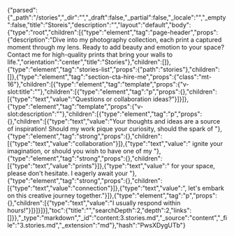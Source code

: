 {"parsed":{"_path":"/stories","_dir":"","_draft":false,"_partial":false,"_locale":"","_empty":false,"title":"Storeis","description":"","layout":"default","body":{"type":"root","children":[{"type":"element","tag":"page-header","props":{"description":"Dive into my photography collection, each print a captured moment through my lens. Ready to add beauty and emotion to your space? Contact me for high-quality prints that bring your walls to life.","orientation":"center","title":"Stories"},"children":[]},{"type":"element","tag":"stories-list","props":{"path":"stories"},"children":[]},{"type":"element","tag":"section-cta-hire-me","props":{"class":"mt-16"},"children":[{"type":"element","tag":"template","props":{"v-slot:title":""},"children":[{"type":"element","tag":"p","props":{},"children":[{"type":"text","value":"Questions or collaboration ideas?"}]}]},{"type":"element","tag":"template","props":{"v-slot:description":""},"children":[{"type":"element","tag":"p","props":{},"children":[{"type":"text","value":"Your thoughts and ideas are a source of inspiration! Should my work pique your curiosity, should the spark of "},{"type":"element","tag":"strong","props":{},"children":[{"type":"text","value":"collaboration"}]},{"type":"text","value":" ignite your imagination, or should you wish to have one of my "},{"type":"element","tag":"strong","props":{},"children":[{"type":"text","value":"prints"}]},{"type":"text","value":" for your space, please don't hesitate. I eagerly await your "},{"type":"element","tag":"strong","props":{},"children":[{"type":"text","value":"connection"}]},{"type":"text","value":", let's embark on this creative journey together."}]},{"type":"element","tag":"p","props":{},"children":[{"type":"text","value":"I usually respond within hours!"}]}]}]}],"toc":{"title":"","searchDepth":2,"depth":2,"links":[]}},"_type":"markdown","_id":"content:3.stories.md","_source":"content","_file":"3.stories.md","_extension":"md"},"hash":"PwsXDygUTb"}